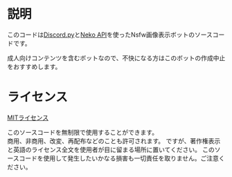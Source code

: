 # 説明

このコードは[Discord.py](https://github.com/Rapptz/discord.py)と[Neko API](https://nekobot.xyz/api)を使ったNsfw画像表示ボットのソースコードです。

成人向けコンテンツを含むボットなので、不快になる方はこのボットの作成中止をおすすめします。

# ライセンス

[MITライセンス](LICENCE)

このソースコードを無制限で使用することができます。  
商用、非商用、改変、再配布などのことも許可されます。
ですが、著作権表示と英語のライセンス全文を使用者が目に留まる場所に置いてください。
このソースコードを使用して発生したいかなる損害も一切責任を取りません。ご注意ください。
